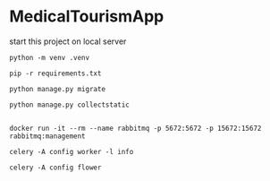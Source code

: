 # MedicalTourismApp

start this project on local server

    python -m venv .venv

    pip -r requirements.txt

    python manage.py migrate

    python manage.py collectstatic


    docker run -it --rm --name rabbitmq -p 5672:5672 -p 15672:15672 rabbitmq:management

    celery -A config worker -l info

    celery -A config flower   
